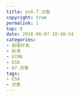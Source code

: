 ```yaml
---
title: es6-7.对象
copyright: true
permalink: 1
top: 0
date: 2016-06-07 18:48:54
categories:
- 前端开发
- 标准
- ECMA
- ES6
- 07.对象
tags:
- ES6
- 对象
---
```

